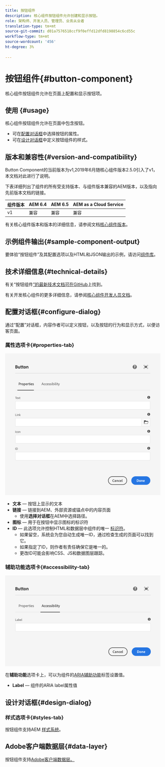 ```yaml
---
title: 按钮组件
description: 核心组件按钮组件允许创建和显示按钮。
role: 架构师、开发人员、管理员、业务从业者
translation-type: tm+mt
source-git-commit: d01a7576518ccf9f0effd12dfd8198854c6cd55c
workflow-type: tm+mt
source-wordcount: '456'
ht-degree: 3%

---
```



# 按钮组件{#button-component}

核心组件按钮组件允许在页面上配置和显示按钮项。

## 使用 {#usage}

核心组件按钮组件允许在页面中包含按钮。

* 可在[配置对话框](#configure-dialog)中选择按钮的属性。
* 可在[设计对话框](#design-dialog)中定义按钮组件的样式。

## 版本和兼容性{#version-and-compatibility}

Button Component的当前版本为v1,2019年6月随核心组件版本2.5.0引入了v1，本文档对此进行了说明。

下表详细列出了组件的所有受支持版本、与组件版本兼容的AEM版本，以及指向先前版本文档的链接。

| 组件版本 | AEM 6.4 | AEM 6.5 | AEM as a Cloud Service |
|--- |--- |---|---|
| v1 | 兼容 | 兼容 | 兼容 |

有关核心组件版本和版本的详细信息，请参阅文档[核心组件版本](/help/versions.md)。

## 示例组件输出{#sample-component-output}

要体验“按钮组件”及其配置选项以及HTML和JSON输出的示例，请访问[组件库](https://adobe.com/go/aem_cmp_library_button)。

## 技术详细信息{#technical-details}

有关“按钮组件[”的最新技术文档可在GitHub](https://adobe.com/go/aem_cmp_tech_button_v1)上找到。

有关开发核心组件的更多详细信息，请参阅[核心组件开发人员文档](/help/developing/overview.md)。

## 配置对话框{#configure-dialog}

通过“配置”对话框，内容作者可以定义按钮，以及按钮的行为和显示方式，以便访客页面。

### 属性选项卡{#properties-tab}

![按钮组件编辑对话框的属性选项卡](/help/assets/button-edit-properties.png)

* **文本**  — 按钮上显示的文本
* **链接**  — 链接到AEM、外部资源或锚点中的内容页面
   * 使用&#x200B;**选择对话框**&#x200B;在AEM中选择路径。
* **图标**  — 用于在按钮中显示图标的标识符
* **ID**  — 此选项允许控制HTML和数据层中组件的唯一 [标识符](/help/developing/data-layer/overview.md)。
   * 如果留空，系统会为您自动生成唯一ID，通过检查生成的页面可以找到它。
   * 如果指定了ID，则作者有责任确保它是唯一的。
   * 更改ID可能会影响CSS、JS和数据图层跟踪。

### 辅助功能选项卡{#accessibility-tab}

![按钮组件编辑对话框的“辅助功能”选项卡](/help/assets/button-edit-accessibility.png)

在&#x200B;**辅助功能**&#x200B;选项卡上，可以为组件的[ARIA辅助功能](https://www.w3.org/WAI/standards-guidelines/aria/)标签设置值。

* **Label**  — 组件的ARIA label属性值

## 设计对话框{#design-dialog}

### 样式选项卡{#styles-tab}

按钮组件支持AEM [样式系统](/help/get-started/authoring.md#component-styling)。

## Adobe客户端数据层{#data-layer}

按钮组件支持[Adobe客户端数据层。](/help/developing/data-layer/overview.md)
